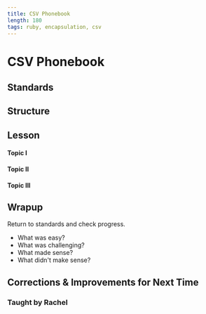 ```yaml
---
title: CSV Phonebook
length: 180
tags: ruby, encapsulation, csv
---
```


# CSV Phonebook

## Standards

## Structure

## Lesson

#### Topic I

#### Topic II

#### Topic III

## Wrapup

Return to standards and check progress.
* What was easy?
* What was challenging?
* What made sense?
* What didn't make sense?

## Corrections & Improvements for Next Time

### Taught by Rachel
